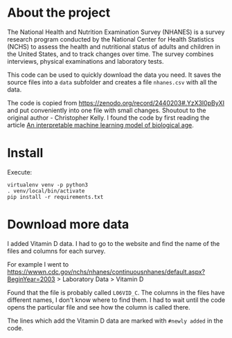 # About the project

The National Health and Nutrition Examination Survey (NHANES) is a survey research program conducted by the National Center for Health Statistics (NCHS) to assess the health and nutritional status of adults and children in the United States, and to track changes over time. The survey combines interviews, physical examinations and laboratory tests.

This code can be used to quickly download the data you need. It saves the source files into a `data` subfolder and creates a file `nhanes.csv` with all the data.

The code is copied from https://zenodo.org/record/2440203#.YzX3I0pByXI and put conveniently into one file with small changes.
Shoutout to the original author - Christopher Kelly.
I found the code by first reading the article [An interpretable machine learning model of biological age](https://f1000research.com/articles/8-17/v1).

# Install

Execute:

```
virtualenv venv -p python3
. venv/local/bin/activate
pip install -r requirements.txt
```

# Download more data

I added Vitamin D data. I had to go to the website and find the name of the files and columns for each survey.

For example I went to https://wwwn.cdc.gov/nchs/nhanes/continuousnhanes/default.aspx?BeginYear=2003 > Laboratory Data > Vitamin D

Found that the file is probably called `L06VID_C`. The columns in the files have different names, I don't know where to find them.
I had to wait until the code opens the particular file and see how the column is called there.

The lines which add the Vitamin D data are marked with `#newly added` in the code.